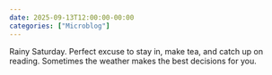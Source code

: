 ```yaml
---
date: 2025-09-13T12:00:00-00:00
categories: ["Microblog"]
---
```


Rainy Saturday. Perfect excuse to stay in, make tea, and catch up on reading. Sometimes the weather makes the best decisions for you.

